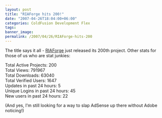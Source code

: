 ```yaml
---
layout: post
title: "RIAForge hits 200!"
date: "2007-04-26T18:04:00+06:00"
categories: ColdFusion Development Flex 
tags: 
banner_image: 
permalink: /2007/04/26/RIAForge-hits-200
---
```


The title says it all - <a href="http://www.riaforge.org">RIAForge</a> just released its 200th project. Other stats for those of us who are stat junkies:

Total Active Projects: 200<br />
Total Views: 791967<br />
Total Downloads: 63040<br />
Total Verified Users: 1647<br />
Updates in past 24 hours: 5<br />
Unique Logins in past 24 hours: 45<br />
New users in past 24 hours: 22<br />

(And yes, I'm still looking for a way to slap AdSense up there without Adobe noticing!)